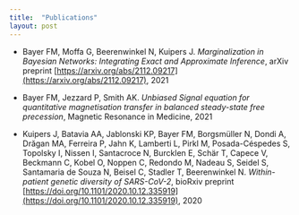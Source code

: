 ```yaml
---
title:  "Publications"
layout: post
---
```


* Bayer FM, Moffa G, Beerenwinkel N, Kuipers J. *Marginalization in Bayesian Networks: Integrating Exact and Approximate Inference*, arXiv preprint [https://arxiv.org/abs/2112.09217](https://arxiv.org/abs/2112.09217), 2021

* Bayer FM, Jezzard P, Smith AK. *Unbiased Signal equation for quantitative magnetisation transfer in balanced steady-state free precession*, Magnetic Resonance in Medicine, 2021

* Kuipers J, Batavia AA, Jablonski KP, Bayer FM, Borgsmüller N, Dondi A, Drăgan MA, Ferreira P, Jahn K, Lamberti L, Pirkl M, Posada-Céspedes S, Topolsky I, Nissen I, Santacroce N, Burcklen E, Schär T, Capece V, Beckmann C, Kobel O, Noppen C, Redondo M, Nadeau S, Seidel S, Santamaria de Souza N, Beisel C, Stadler T, Beerenwinkel N. *Within-patient genetic diversity of SARS-CoV-2*, bioRxiv preprint [https://doi.org/10.1101/2020.10.12.335919](https://doi.org/10.1101/2020.10.12.335919), 2020
